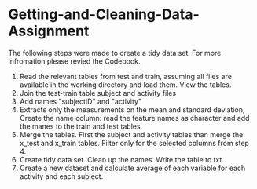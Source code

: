 # Getting-and-Cleaning-Data-Assignment

The following steps were made to create a tidy data set. For more infromation please revied the Codebook. 

1. Read the relevant tables from test and train, assuming all files are available in the working directory and load them. View the tables.
2. Join the test-train table subject and activity files
3. Add names "subjectID" and "activity"
4. Extracts only the measurements on the mean and standard deviation, Create the name column: read the feature names as character and add the manes to the train and test tables. 
5. Merge the tables. First the subject and activity tables than merge the x_test and x_train tables. Filter only for the selected columns from step 4.
6. Create tidy data set. Clean up the names. Write the table to txt.
7. Create a new dataset and calculate  average of each variable for each activity and each subject.
